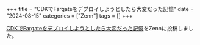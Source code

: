 +++
title = "CDKでFargateをデプロイしようとしたら大変だった記憶"
date = "2024-08-15"
categories = ["Zenn"]
tags = []
+++

[CDKでFargateをデプロイしようとしたら大変だった記憶](https://zenn.dev/jolly96k/articles/569cbd3c665023)をZennに投稿しました。
